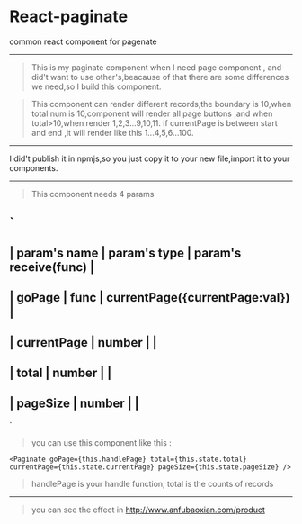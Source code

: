 # React-paginate
common react component for pagenate

***

>This is my paginate component when I need page component , and did't want to use other's,beacause of that there are some differences we need,so I build this component.

>This component can render different records,the boundary is 10,when total num is 10,component will render all page buttons ,and when total>10,when render 1,2,3...9,10,11.  if currentPage is between start and end ,it will render like this 1...4,5,6...100.

***

I did't publish it in npmjs,so you just copy it to your new file,import it to your components.

***

>This component needs 4 params


`
------------------------------------------------------------------------
|   param's name |  param's type   |  param's receive(func)            |
------------------------------------------------------------------------
|   goPage       |  func           |  currentPage({currentPage:val})   |
------------------------------------------------------------------------
|   currentPage  |  number         |                                   |
------------------------------------------------------------------------
|   total        |  number         |                                   |
------------------------------------------------------------------------
|   pageSize     |  number         |                                   |
------------------------------------------------------------------------
`

>you can use this component like this :

 `
 <Paginate goPage={this.handlePage}
                            total={this.state.total}
                            currentPage={this.state.currentPage}
                            pageSize={this.state.pageSize}
                            />
  `
  
  >handlePage is your handle function, total is the counts of records
  
  
***
>you can see the effect in http://www.anfubaoxian.com/product
